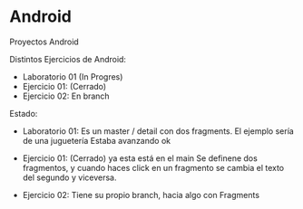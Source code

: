 # Android
Proyectos Android

Distintos Ejercicios de Android:

- Laboratorio 01 (In Progres)
- Ejercicio 01: (Cerrado)
- Ejercicio 02: En branch


Estado:

- Laboratorio 01:
                Es un master / detail con dos fragments. 
                El ejemplo sería de una juguetería
                Estaba avanzando ok

- Ejercicio 01: (Cerrado) ya esta está en el main
                Se definene dos fragmentos, y cuando haces click en un fragmento se cambia el texto del segundo y viceversa.
                
- Ejercicio 02: Tiene su propio branch, hacia algo con Fragments

